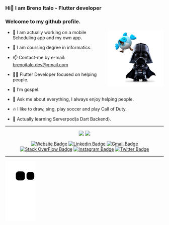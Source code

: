 ### Hi👋 I am Breno Italo - Flutter developer

<h3>Welcome to my github profile.</h3>

<img height="180em" align="right" src="https://raw.githubusercontent.com/BrenoItalo16/BrenoItalo16/main/.github/workflows/dart_whoisdash.png"/>

<p>
  
- 🔭 I am actually working on a mobile Scheduling app and my own app.
  
- 🌱 I am coursing degree in informatics.
   
- 📫 Contact-me by e-mail: brenoitalo.dev@gmail.com

- 👨‍💻 Flutter Developer focused on helping people.

- 🙏 I’m gospel.
 
- 💬 Ask me about everything, I always enjoy helping people.

- 🔥 I like to draw, sing, play soccer and play Call of Duty.
 
- 📄 Actually learning Serverpod(a Dart Backend).

</p>

 ---
 
<div align="center">

<img height="200em" src="https://github-readme-stats.vercel.app/api?username=BrenoItalo16&show_icons=true&theme=dracula"/>
<img height="200em" src="https://github-readme-stats.vercel.app/api/top-langs/?username=BrenoItalo16&theme=dracula"/>
<br>

</div>

<div align="center">

  [![Website Badge](https://img.shields.io/badge/-brenoitalo.com-A946EB?style=flat&logo=Google-Chrome&logoColor=white&link=https://brenoitalo.com/)](https://brenoitalo.com/)
  [![Linkedin Badge](https://img.shields.io/badge/-Breno%20Italo-A946EB?style=flat&logo=Linkedin&logoColor=white&link=https://www.linkedin.com/in/brenoitalo16)](https://www.linkedin.com/in/brenoitalo16)
  [![Gmail Badge](https://img.shields.io/badge/-contato@brenoitalo.com-A946EB?style=flat&logo=Gmail&logoColor=white&link=mailto:brenoitalo.dev@gmail.com)](mailto:brenoitalo.dev@gmail.com)
  [![Stack OverFlow Badge](https://img.shields.io/badge/Stack_Overflow-A946EB?style=flat&logo=stack-overflow&logoColor=white&link=https://stackoverflow.com/users/13096514/felipe-sales)](https://stackoverflow.com/users/13096514/felipe-sales)
  [![Instagram Badge](https://img.shields.io/badge/-Breno%20Italo-A946EB?style=flat&logo=Instagram&logoColor=white&link=https://www.instagram.com/brenoitalo16)](https://www.instagram.com/brenoitalo16)
  [![Twitter Badge](https://img.shields.io/badge/-Breno%20Italo-A946EB?style=flat&logo=Twitter&logoColor=white&link=https://www.twitter.com/brenoitalo_16)](https://www.twitter.com/brenoitalo_16)


</div>

---
 
<div>
  
  ![Snake animation](https://github.com/BrenoItalo16/BrenoItalo16/blob/output/github-contribution-grid-snake.svg)
  
</div>
